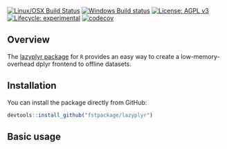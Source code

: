 
<!-- README.md is generated from README.Rmd. Please edit that file -->

<!-- <img src="logo.png" align="right" /> -->

[![Linux/OSX Build
Status](https://travis-ci.org/fstpackage/lazyplyr.svg?branch=develop)](https://travis-ci.org/fstpackage/lazyplyr)
[![Windows Build
status](https://ci.appveyor.com/api/projects/status/bfm7amtkyjvc2rk9?svg=true)](https://ci.appveyor.com/project/fstpackage/lazyplyr)
[![License: AGPL
v3](https://img.shields.io/badge/License-AGPL%20v3-blue.svg)](https://www.gnu.org/licenses/agpl-3.0)
[![Lifecycle:
experimental](https://img.shields.io/badge/lifecycle-experimental-blue.svg)](https://www.tidyverse.org/lifecycle/#experimental)
[![codecov](https://codecov.io/gh/fstpackage/lazyplyr/branch/develop/graph/badge.svg)](https://codecov.io/gh/fstpackage/lazyplyr)

## Overview

The [lazyplyr package](https://github.com/fstpackage/lazyplyr) for `R`
provides an easy way to create a low-memory-overhead dplyr frontend to
offline datasets.

## Installation

You can install the package directly from GitHub:

``` r
devtools::install_github("fstpackage/lazyplyr")
```

## Basic usage
